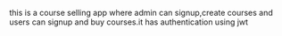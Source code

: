 this is a course selling app where admin can signup,create courses and users can signup and buy courses.it has authentication using jwt
